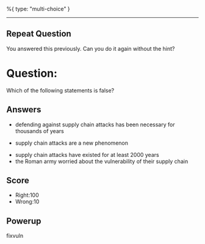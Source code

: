 %{
 type: "multi-choice"
}

---
## Repeat Question
You answered this previously.
Can you do it again without the hint?

# Question:
Which of the following statements is false?

## Answers
- defending against supply chain attacks has been necessary for thousands of years
* supply chain attacks are a new phenomenon
- supply chain attacks have existed for at least 2000 years
- the Roman army worried about the vulnerability of their supply chain

## Score
- Right:100
- Wrong:10

## Powerup
fixvuln
